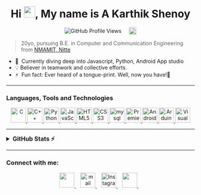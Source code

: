 <!--
<img src="https://pbs.twimg.com/profile_banners/1754877359704903680/1707931492/1080x360" alt="A Karthik Shenoy | README Banner"></img>
-->

<div align = "center">
  <h1>
    Hi <img src="https://user-images.githubusercontent.com/42378118/110234147-e3259600-7f4e-11eb-95be-0c4047144dea.gif" width="30">, My name is A Karthik Shenoy
  </h1>
</div>

<div style="display: flex; align-items: center; justify-content: center;">
    <img src="https://komarev.com/ghpvc/?username=karts13&color=00a19c" alt="GitHub Profile Views">
    <a href="https://drive.google.com/drive/folders/1e2nMzJ4vdJf-Cu_NL-r3cZZYhKJ4eGE9" target="_blank" style="margin-left: 10px;">
        <img alt="Resume" src="https://dabuttonfactory.com/button.png?t=Resume&f=Open+Sans-Bold&ts=28&tc=fff&hp=30&vp=10&c=9&bgt=unicolored&bgc=00a19c" height="20px" style="margin-left: 10px; font-size: 16px;">
    </a>
</div>

>20yo, pursuing B.E. in Computer and Communication Engineering from [NMAMIT, Nitte](https://nmamit.nitte.edu.in/)

<!--* 🔭 I’m currently working on [Parkease](https://github.com/karts13/ParkEase)-->
* 🧠  Currently diving deep into Javascript, Python, Android App studio
* 💡  Believer in teamwork and collective efforts.
* ⚡  Fun fact: Ever heard of a tongue-print. Well, now you have!🥰

<hr>

### Languages, Tools and Technologies

<p align="center">
  <a href="https://docs.microsoft.com/en-us/cpp/?view=msvc-170" target="_blank" rel="noreferrer">
    <img src="https://skillicons.dev/icons?i=c&theme=dark" height="40px" alt="C" />
  </a>
  <a href="https://docs.microsoft.com/en-us/cpp/?view=msvc-170" target="_blank" rel="noreferrer">
    <img src="https://skillicons.dev/icons?i=cpp&theme=dark" height="40px" alt="C++" />
  </a>
  <a href="https://www.python.org/" target="_blank" rel="noreferrer">
    <img src="https://skillicons.dev/icons?i=py&theme=dark" height="40px" alt="Python" />
  </a>
  <a href="https://developer.mozilla.org/en-US/docs/Web/JavaScript" target="_blank" rel="noreferrer">
    <img src="https://skillicons.dev/icons?i=js&theme=dark" height="40px" alt="JavaScript" />
  </a>
  <a href="https://developer.mozilla.org/en-US/docs/Glossary/HTML5" target="_blank" rel="noreferrer">
    <img src="https://skillicons.dev/icons?i=html&theme=dark" height="40px" alt="HTML5" />
  </a>
  <a href="https://www.w3.org/TR/CSS/#css" target="_blank" rel="noreferrer">
    <img src="https://skillicons.dev/icons?i=css&theme=dark" height="40px" alt="CSS3" />
  </a>
  <a href="https://www.mysql.com/" target="_blank" rel="noreferrer">
    <img src="https://skillicons.dev/icons?i=mysql&theme=dark" alt="mysql" height="40px"/>
  </a>
  <a href="https://www.adobe.com/uk/products/premiere.html" target="_blank" rel="noreferrer">
    <img src="https://skillicons.dev/icons?i=pr&theme=dark" height="40px" alt="Premiere Pro" />
  </a>
  <a href="https://developer.android.com/" target="_blank" rel="noreferrer">
    <img src="https://skillicons.dev/icons?i=androidstudio&theme=dark" height="40px" alt="Android Studio" />
  </a>
  <a href="https://www.arduino.cc/" target="_blank" rel="noreferrer">
    <img src="https://skillicons.dev/icons?i=arduino&theme=dark" height="40px" alt="Arduino" />
  </a>
  <a href="https://code.visualstudio.com/" target="_blank" rel="noreferrer">
    <img src="https://skillicons.dev/icons?i=vscode&theme=dark" height="40px" alt="Visual Studio" />
  </a>
</p>

<hr>

<details>
	
  <summary style = "font-size:16px; font-weight: bold;">GitHub Stats ⚡</summary>

  <table>
	  <tr>
		  <td colspan = "2">
        <a href="https://github.com/ryo-ma/github-profile-trophy">
          <img src="https://github-profile-trophy.vercel.app/?username=karts13" alt="karts13" />
        </a>
      </td>
	  </tr>
	  <tr>
		  <td>
        <a href="http://www.github.com/karts13">
          <img src="https://github-readme-stats.vercel.app/api?username=karts13&show_icons=true&hide=&count_private=true&title_color=0891b2&text_color=ffffff&icon_color=0891b2&bg_color=1c1917&hide_border=true&show_icons=true" alt="karts13's GitHub stats" />
        </a>
      </td>
		  <td>
        <a href="https://github.com/karts13" align="left">
          <img src="https://github-readme-stats.vercel.app/api/top-langs/?username=karts13&langs_count=10&title_color=0891b2&text_color=ffffff&icon_color=0891b2&bg_color=1c1917&hide_border=true&locale=en&custom_title=Top%20%Languages" alt="Top Languages" />
        </a>
      </td>
	  </tr>
	  <tr>
		  <td colspan = "25" >
        <a href="http://www.github.com/karts13">
          <img src="https://github-readme-streak-stats.herokuapp.com/?user=karts13&stroke=ffffff&background=1c1917&ring=0891b2&fire=0891b2&currStreakNum=ffffff&currStreakLabel=0891b2&sideNums=ffffff&sideLabels=ffffff&dates=ffffff&hide_border=true" />
        </a>
      </td>
	  </tr>
  </table>

</details>

<hr>

### Connect with me:

<p align="center">
  <a href="https://linkedin.com/in/a-karthik-shenoy" target="_blank">
    <img src="https://skillicons.dev/icons?i=linkedin&theme=dark" height="40px"/>
  </a>&nbsp;&nbsp;
  <a href="mailto:karthishenoy2014@gmail.com" target="_blank">
    <img src="https://skillicons.dev/icons?i=gmail&theme=dark" height="40px" alt="mail"/>
  </a>&nbsp;&nbsp;  
  <a href="https://instagram.com/karts.exe" target="_blank">
    <img src="https://skillicons.dev/icons?i=instagram&theme=dark" height="40px" alt="Instagram"/>
  </a>&nbsp;&nbsp;
  <a href="https://twitter.com/karts13_" target="_blank">
    <img src="https://skillicons.dev/icons?i=twitter&theme=dark" height="40px"/>
  </a>&nbsp;&nbsp;
  <!--<a href="https://www.hackerrank.com/karts13" target="blank">
    <img align="center" src="https://raw.githubusercontent.com/rahuldkjain/github-profile-readme-generator/master/src/images/icons/Social/hackerrank.svg" alt="karts13" height="35px" />
  </a>-->
  <!--<a href="https://www.leetcode.com/karts13" target="blank">
    <img align="center" src="https://raw.githubusercontent.com/rahuldkjain/github-profile-readme-generator/master/src/images/icons/Social/leet-code.svg" alt="karts13" height="40px" />
  </a>-->
</p>
